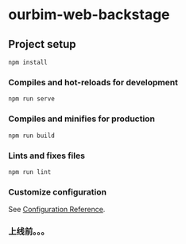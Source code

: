 <!--
 * @Author: zk
 * @Date: 2021-02-07 14:58:16
 * @LastEditors: zk
 * @LastEditTime: 2021-02-21 17:40:52
 * @description: 
-->
# ourbim-web-backstage

## Project setup
```
npm install
```

### Compiles and hot-reloads for development
```
npm run serve
```

### Compiles and minifies for production
```
npm run build
```

### Lints and fixes files
```
npm run lint
```

### Customize configuration
See [Configuration Reference](https://cli.vuejs.org/config/).
### 上线前。。。